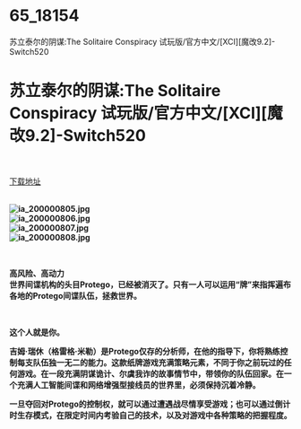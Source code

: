# 65_18154
苏立泰尔的阴谋:The Solitaire Conspiracy 试玩版/官方中文/[XCI][魔改9.2]-Switch520
# 苏立泰尔的阴谋:The Solitaire Conspiracy 试玩版/官方中文/[XCI][魔改9.2]-Switch520
 <br/></br>
[下载地址](https://www.switch520.cc/article/18154 "下载地址")
<br/></br>

<p><strong><img title="ia_200000805.jpg" src="https://dd-static.jd.com/ddimg/jfs/t1/189422/27/5694/22978/60b35060Ebfc2243e/4d23dc828e168fea.jpg" alt="ia_200000805.jpg"></strong><br>
<strong><img title="ia_200000806.jpg" src="https://dd-static.jd.com/ddimg/jfs/t1/185594/17/6600/31649/60b35063Ed5b1afee/b82e41a7f938d38d.jpg" alt="ia_200000806.jpg"></strong><br>
<strong><img title="ia_200000807.jpg" src="https://dd-static.jd.com/ddimg/jfs/t1/175219/8/12142/32163/60b35063E51aed367/d4e67c7f0a118772.jpg" alt="ia_200000807.jpg"></strong><br>
<strong><img title="ia_200000808.jpg" src="https://dd-static.jd.com/ddimg/jfs/t1/128406/39/19192/28235/60b35063E955c63c9/09433632a33bc192.jpg" alt="ia_200000808.jpg">&nbsp;</strong></p>
<p>&nbsp;</p>
<p><strong>高风险、高动力</strong><br>
<strong>世界间谍机构的头目Protego，已经被消灭了。只有一人可以运用“牌”来指挥遍布各地的Protego间谍队伍，拯救世界。</strong></p>
<p>&nbsp;</p>
<p><strong>这个人就是你。</strong></p>
<p><strong>吉姆·瑞休（格雷格·米勒）是Protego仅存的分析师，在他的指导下，你将熟练控制每支队伍独一无二的能力。这款纸牌游戏充满策略元素，不同于你之前玩过的任何游戏。在一段充满阴谋诡计、尔虞我诈的故事情节中，带领你的队伍回家。在一个充满人工智能间谍和网络增强型接线员的世界里，必须保持沉着冷静。</strong></p>
<p><strong>一旦夺回对Protego的控制权，就可以通过遭遇战尽情享受游戏；也可以通过倒计时生存模式，在限定时间内考验自己的技术，以及对游戏中各种策略的把握程度。</strong></p>
<p><strong>&nbsp;</strong></p>
<p><strong>&nbsp;</strong></p>
